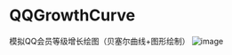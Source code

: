 # QQGrowthCurve
模拟QQ会员等级增长绘图（贝塞尔曲线+图形绘制）
![image](https://github.com/RuanXiaoHui/QQGrowthCurve/tree/master/Image/screencapture.gif?raw=true)
